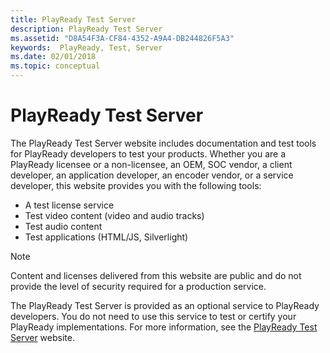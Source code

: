 ```yaml
---
title: PlayReady Test Server
description: PlayReady Test Server
ms.assetid: "D8A54F3A-CF84-4352-A9A4-DB244826F5A3"
keywords:  PlayReady, Test, Server
ms.date: 02/01/2018
ms.topic: conceptual
---
```



# PlayReady Test Server

The PlayReady Test Server website includes documentation and test tools for PlayReady developers to test your products. Whether you are a PlayReady licensee or a non-licensee, an OEM, SOC vendor, a client developer, an application developer, an encoder vendor, or a service developer, this website provides you with the following tools:

   *  A test license service
   *  Test video content (video and audio tracks)
   *  Test audio content
   *  Test applications (HTML/JS, Silverlight)

> [!NOTE]
> Content and licenses delivered from this website are public and do not provide the level of security required for a production service.

The PlayReady Test Server is provided as an optional service to PlayReady developers. You do not need to use this service to test or certify your PlayReady implementations. For more information, see the [PlayReady Test Server](https://test.playready.microsoft.com/) website.
